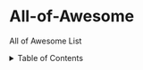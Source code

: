 # All-of-Awesome
All of Awesome List

<details>
  <summary>Table of Contents</summary>

<!-- BEGIN_TOC -->
* [Data Science](#data-science)
* [General Programming](#general-programming)
* [Languages](#languages)
   * [Assembly](#assembly)
   * [Bash](#bash)
   * [C](#c)
   * [C#](#c#)
   * [C++](#c++)
   * [Clojure](#clojure)
   * [Coffeescript](#coffeescript)
   * [Crystal](#crystal)
   * [CSS](#css)
   * [D](#d)
   * [Dart](#dart)
   * [Elixir](#elixir)
   * [Elm](#elm)
   * [Erlang](#erlang)
   * [F#](#f#)
   * [Fortran](#fortran)
   * [Go](#go)
   * [Groovy](#groovy)
   * [Haskell](#haskell)
   * [Java](#java)
   * [JavaScript](#javascript)
      * [Client Web Frameworks](#client-web-frameworks)
         * [Angular](#angular)
         * [Angular.js](#angularjs)
         * [Backbone](#backbone)
         * [Ember.js](#emberjs)
         * [JQuery](#jquery)
         * [Meteor.js](#meteorjs)
         * [React.js](#reactjs)
         * [Vue.js](#vuejs)
      * [Node.js](#nodejs)
   * [Kotlin](#kotlin)
   * [Lua](#lua)
   * [Objective-C](#objective-c)
   * [OCaml](#ocaml)
   * [Pascal](#pascal)
   * [Perl](#perl)
   * [Php](#php)
   * [Python](#python)
   * [R](#r)
   * [Ruby](#ruby)
   * [Rust](#rust)
   * [Scala](#scala)
   * [Shell](#shell)
   * [SQL](#sql)
   * [Swift](#swift)
   * [TypeScript](#typescript)
   * [VB.NET](#vbnet)
* [Learning platforms and bootcamps](#learning-platforms-and-bootcamps)
* [Playgrounds](#playgrounds)
* [Practice Platform](#practice-platform)
* [Tools & Editors](#tools-&-editors)
   * [Chrome Developer Tools](#chrome-developer-tools)
   * [Git](#git)
   * [Visual Studio Code](#visual-studio-code)
   * [Webpack](#webpack)
<!-- END_TOC -->

</details>
